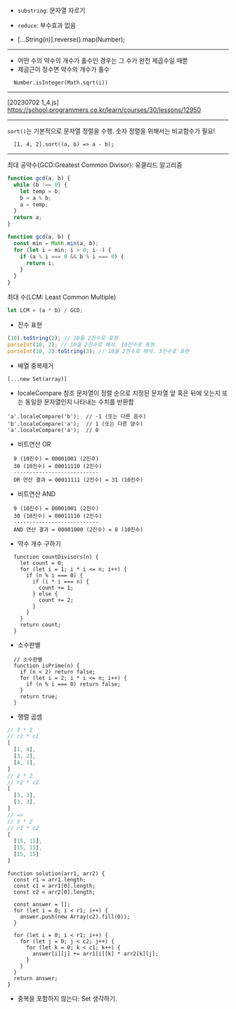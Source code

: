 - `substring`: 문자열 자르기

- `reduce`: 부수효과 없음

- [...String(n)].reverse().map(Number);

---

- 어떤 수의 약수의 개수가 홀수인 경우는 그 수가 완전 제곱수일 때뿐
- 제곱근이 정수면 약수의 개수가 홀수

```
  Number.isInteger(Math.sqrt(i))
```

---

[20230702 1_4.js] https://school.programmers.co.kr/learn/courses/30/lessons/12950

---

`sort()`는 기본적으로 문자열 정렬을 수행.
숫자 정렬을 위해서는 비교함수가 필요!

```
  [1, 4, 2].sort((a, b) => a - b);
```

---

최대 공약수(GCD:Greatest Common Divisor): 유클리드 알고리즘

```js
function gcd(a, b) {
  while (b !== 0) {
    let temp = b;
    b = a % b;
    a = temp;
  }
  return a;
}
```

```js
function gcd(a, b) {
  const min = Math.min(a, b);
  for (let i = min; i > 0; i--) {
    if (a % i === 0 && b % i === 0) {
      return i;
    }
  }
}
```

최대 수(LCM: Least Common Multiple)

```js
let LCM = (a * b) / GCD;
```

- 진수 표현

```js
(10).toString(2); // 10을 2진수로 표현
parseInt(10, 2); // 10을 2진수로 해석. 10진수로 표현
parseInt(10, 2).toString(3); // 10을 2진수로 해석. 3진수로 표현
```

- 배열 중복제거

```
[...new Set(array)]
```

- localeCompare
  참조 문자열이 정렬 순으로 지정된 문자열 앞 혹은 뒤에 오는지 또는 동일한 문자열인지 나타내는 수치를 반환합

```
'a'.localeCompare('b');  // -1 (또는 다른 음수)
'b'.localeCompare('a');  // 1 (또는 다른 양수)
'a'.localeCompare('a');  // 0
```

- 비트연산 OR

```
  9 (10진수) = 00001001 (2진수)
  30 (10진수) = 00011110 (2진수)
  ---------------------------
  OR 연산 결과 = 00011111 (2진수) = 31 (10진수)
```

- 비트연산 AND

```
  9 (10진수) = 00001001 (2진수)
  30 (10진수) = 00011110 (2진수)
  ---------------------------
  AND 연산 결과 = 00001000 (2진수) = 8 (10진수)
```

- 약수 개수 구하기

```
  function countDivisors(n) {
    let count = 0;
    for (let i = 1; i * i <= n; i++) {
      if (n % i === 0) {
        if (i * i === n) {
          count += 1;
        } else {
          count += 2;
        }
      }
    }
    return count;
  }
```

- 소수판별

```
  // 소수판별
  function isPrime(n) {
    if (n < 2) return false;
    for (let i = 2; i * i <= n; i++) {
      if (n % i === 0) return false;
    }
    return true;
  }

```

- 행렬 곱셈

```js
// 3 * 2
// r1 * c1
[
  [1, 4],
  [3, 2],
  [4, 1],
]
// 2 * 2
// r2 * c2
[
  [3, 3],
  [3, 3],
]
// =>
// 3 * 2
// r1 * c2
[
  [15, 15],
  [15, 15],
  [15, 15]
]

```

```
function solution(arr1, arr2) {
  const r1 = arr1.length;
  const c1 = arr1[0].length;
  const c2 = arr2[0].length;

  const answer = [];
  for (let i = 0; i < r1; i++) {
    answer.push(new Array(c2).fill(0));
  }

  for (let i = 0; i < r1; i++) {
    for (let j = 0; j < c2; j++) {
      for (let k = 0; k < c1; k++) {
        answer[i][j] += arr1[i][k] * arr2[k][j];
      }
    }
  }
  return answer;
}
```

- 중복을 포함하지 않는다: Set 생각하기.
